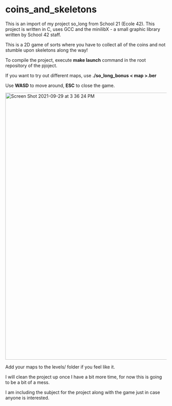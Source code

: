 # coins_and_skeletons
This is an import of my project so_long from School 21 (Ecole 42). This project is written in C, uses GCC and the minilibX - a small graphic library written by School 42 staff.

This is a 2D game of sorts where you have to collect all of the coins and not stumble upon skeletons along the way!

To compile the project, execute **make launch** command in the root repository of the pjoject.

If you want to try out different maps, use **./so_long_bonus < map >.ber**

Use **WASD** to move around, **ESC** to close the game.

<img width="830" alt="Screen Shot 2021-09-29 at 3 36 24 PM" src="https://user-images.githubusercontent.com/76776287/135269704-35bfdff7-24cc-480b-8c36-5a12e210e881.png">


Add your maps to the levels/ folder if you feel like it.

I will clean the project up once I have a bit more time, for now this is going to be a bit of a mess.

I am including the subject for the project along with the game just in case anyone is interested.
